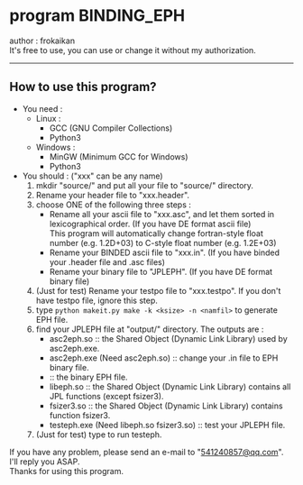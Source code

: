 # program BINDING_EPH  
author : frokaikan  
It's free to use, you can use or change it without my authorization.<br>  
************************
## How to use this program?
+ You need :  
    + Linux :  
        + GCC (GNU Compiler Collections)  
        + Python3  
    + Windows :  
        + MinGW (Minimum GCC for Windows)  
        + Python3  
+ You should : ("xxx" can be any name)  
    1. mkdir "source/" and put all your file to "source/" directory.  
    2. Rename your header file to "xxx.header".    
    3. choose ONE of the following three steps :  
        + Rename all your ascii file to "xxx.asc", and let them sorted in lexicographical order. (If you have DE format ascii file)  
          This program will automatically change fortran-style float number (e.g. 1.2D+03) to C-style float number (e.g. 1.2E+03)  
        + Rename your BINDED ascii file to "xxx.in". (If you have binded your .header file and .asc files)
        + Rename your binary file to "JPLEPH". (If you have DE format binary file)    
    4. (Just for test) Rename your testpo file to "xxx.testpo". If you don't have testpo file, ignore this step.  
    5. type `python makeit.py make -k <ksize> -n <namfil>` to generate EPH file.  
    6. find your JPLEPH file at "output/" directory. The outputs are :
        + asc2eph.so :: the Shared Object (Dynamic Link Library) used by asc2eph.exe.  
        + asc2eph.exe (Need asc2eph.so) :: change your .in file to EPH binary file.  
        + <namfil> :: the binary EPH file.  
        + libeph.so :: the Shared Object (Dynamic Link Library) contains all JPL functions (except fsizer3).  
        + fsizer3.so :: the Shared Object (Dynamic Link Library) contains function fsizer3.  
        + testeph.exe (Need libeph.so fsizer3.so) :: test your JPLEPH file.  
    7. (Just for test) type  to run testeph.  
  
If you have any problem, please send an e-mail to "541240857@qq.com". I'll reply you ASAP.  
Thanks for using this program.